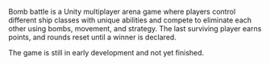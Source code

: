 Bomb battle is a Unity multiplayer arena game where players control different ship classes with unique abilities and compete to eliminate each other using bombs, movement, and strategy. The last surviving player earns points, and rounds reset until a winner is declared.

The game is still in early development and not yet finished.
